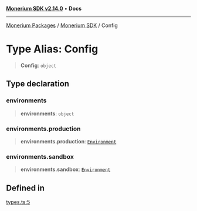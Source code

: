 [**Monerium SDK v2.14.0**](../Packages.md) • **Docs**

***

[Monerium Packages](../../Packages.md) / [Monerium SDK](../Monerium%20SDK.md) / Config

# Type Alias: Config

> **Config**: `object`

## Type declaration

### environments

> **environments**: `object`

### environments.production

> **environments.production**: [`Environment`](Environment.md)

### environments.sandbox

> **environments.sandbox**: [`Environment`](Environment.md)

## Defined in

[types.ts:5](https://github.com/monerium/js-monorepo/blob/ffeefd2a9bccc0d18acecd9390a7bfced5720c17/packages/sdk/src/types.ts#L5)
